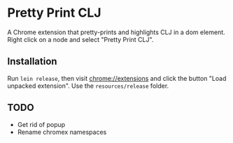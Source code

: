 # Pretty Print CLJ

A Chrome extension that pretty-prints and highlights CLJ in a dom element. Right click on a node and select "Pretty Print CLJ".

## Installation

Run `lein release`, then visit [chrome://extensions](chrome://extensions) and click the button "Load unpacked extension". Use the `resources/release` folder.

## TODO

* Get rid of popup
* Rename chromex namespaces
